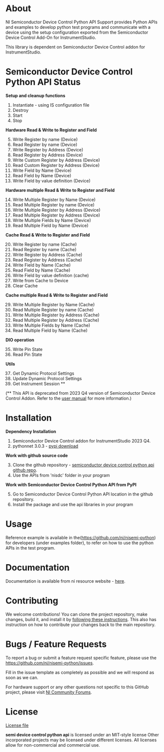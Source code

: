 # About
NI Semiconductor Device Control Python API Support provides Python APIs and examples to develop python test programs and communicate with a device using the setup configuration exported from the Semiconductor Device Control Add-On for InstrumentStudio.

This library is dependent on Semiconductor Device Control addon for InstrumentStudio.


# Semiconductor Device Control Python API Status

**Setup and cleanup functions**
1. Instantiate - using IS configuration file  
2. Destroy  
3. Start  
4. Stop  

**Hardware Read & Write to Register and Field** 

5. Write Register by name (Device)  
6. Read Register by name (Device)  
7. Write Register by Address (Device)  
8. Read Register by Address (Device)  
9. Write Custom Register by Address (Device) 
10. Read Custom Register by Address (Device) 
11. Write Field by Name (Device)  
12. Read Field by Name (Device)  
13. Write Field by value definition (Device)  

**Hardware multiple Read & Write to Register and Field**

14. Write Multiple Register by Name (Device)  
15. Read Multiple Register by name (Device)  
16. Write Multiple Register by Address (Device)  
17. Read Multiple Register by Address (Device)  
18. Write Multiple Fields by Name (Device)  
19. Read Multiple Field by Name (Device)  

**Cache Read & Write to Register and Field**

20. Write Register by name (Cache)  
21. Read Register by name (Cache)  
22. Write Register by Address (Cache)  
23. Read Register by Address (Cache)  
24. Write Field by Name (Cache)  
25. Read Field by Name (Cache)  
26. Write Field by value definition (cache)  
27. Write from Cache to Device  
28. Clear Cache  

**Cache multiple Read & Write to Register and Field**  

29. Write Multiple Register by Name (Cache)  
30. Read Multiple Register by name (Cache)  
31. Write Multiple Register by Address (Cache)  
32. Read Multiple Register by Address (Cache)  
33. Write Multiple Fields by Name (Cache)  
34. Read Multiple Field by Name (Cache) 

**DIO operation**

35. Write Pin State  
36. Read Pin State 

**Utils**

37. Get Dynamic Protocol Settings
38. Update Dynamic Protocol Settings
39. Get Instrument Session **

(** This API is deprecated from 2023 Q4 version of Semiconductor Device Control Addon.
Refer to the [user manual](https://www.ni.com/documentation/en/semiconductor-device-control/latest/manual/manual-overview/) for more information.)

# Installation   
**Dependency Installation**  
1. Semiconductor Device Control addon for InstrumentStudio 2023 Q4.  
2. pythonnet 3.0.3 - [pypi download](https://pypi.org/project/pythonnet/#description)  

**Work with github source code**  

3. Clone the github repository - [semiconductor device control python api github repo](https://github.com/ni/nisemi-python).  
4. Use the APIs from 'nisdc' folder in your program  

**Work with Semiconductor Device Control Python API from PyPI**

5. Go to Semiconductor Device Control Python API location in the github repository.  
6. Install the package and use the api libraries in your program  

# Usage

Reference example is available in the(https://github.com/ni/nisemi-python) for developers (under examples folder), to refer on how to use the python APIs in the test program.

# Documentation

Documentation is available from ni resource website - [here](https://www.ni.com/documentation/en/semiconductor-device-control/latest/manual/manual-overview/).

# Contributing

We welcome contributions! You can clone the project repository, make changes, build it, and install it by [following these instructions](CONTRIBUTING.md). This also has instruction on how to contribute your changes back to the main repository.

# Bugs / Feature Requests

To report a bug or submit a feature request specific feature, please use the https://github.com/ni/nisemi-python/issues.

Fill in the issue template as completely as possible and we will respond as soon
as we can.

For hardware support or any other questions not specific to this GitHub project, please visit [NI Community Forums](https://forums.ni.com/).

# License

[License file](LICENSE)

**semi device control python api** is licensed under an MIT-style license
Other incorporated projects may be licensed under different licenses. All
licenses allow for non-commercial and commercial use.
